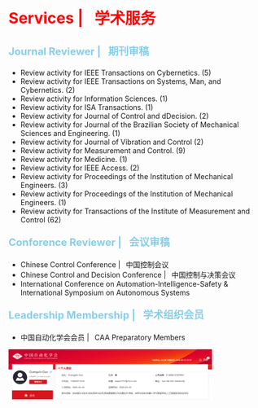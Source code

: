 
**<p style="color: red; font-size: 30px"> Services  |&ensp;  学术服务 </p>**
**<p style="color: skyblue; font-size: 20px">Journal Reviewer |&ensp;  期刊审稿 </p>**
- Review activity for IEEE Transactions on Cybernetics. (5)
- Review activity for IEEE Transactions on Systems, Man, and Cybernetics. (2)
- Review activity for Information Sciences. (1)
- Review activity for ISA Transactions. (1)
- Review activity for Journal of Control and dDecision. (2)
- Review activity for Journal of the Brazilian Society of Mechanical Sciences and Engineering. (1)
- Review activity for Journal of Vibration and Control (2)
- Review activity for Measurement and Control. (9)
- Review activity for Medicine. (1)
- Review activity for IEEE Access. (2)
- Review activity for Proceedings of the Institution of Mechanical Engineers. (3)
- Review activity for Proceedings of the Institution of Mechanical Engineers. (1)
- Review activity for Transactions of the Institute of Measurement and Control (62) 

**<p style="color: skyblue; font-size: 20px">Conforence Reviewer |&ensp;  会议审稿 </p>**
- Chinese Control Conference |&ensp; 中国控制会议
- Chinese Control and Decision Conference |&ensp;  中国控制与决策会议
- International Conference on Automation-Intelligence-Safety & International Symposium on Autonomous Systems 

**<p style="color: skyblue; font-size: 20px"> Leadership Membership  |&ensp;  学术组织会员 </p>**
- 中国自动化学会会员 |&ensp; CAA Preparatory Members

<img src="..\static\assets\img\caa.png" alt="caa" width="400" height="100">
